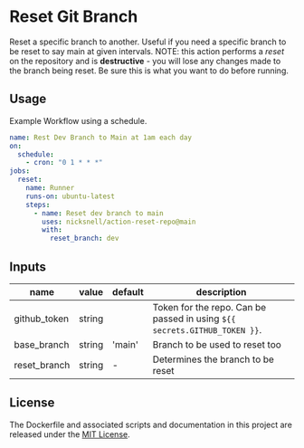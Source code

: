 # Reset Git Branch

Reset a specific branch to another. Useful if you need a specific branch to be reset to say main at given intervals. NOTE: this action performs a _reset_ on the repository and is **destructive** - you will lose any changes made to the branch being reset. Be sure this is what you want to do before running.

## Usage

Example Workflow using a schedule.

```yaml
name: Rest Dev Branch to Main at 1am each day
on:
  schedule:
    - cron: "0 1 * * *"
jobs:
  reset:
    name: Runner
    runs-on: ubuntu-latest
    steps:
      - name: Reset dev branch to main
        uses: nicksnell/action-reset-repo@main
        with:
          reset_branch: dev
```

## Inputs

| name | value | default | description |
| ---- | ----- | ------- | ----------- |
| github_token | string | | Token for the repo. Can be passed in using `${{ secrets.GITHUB_TOKEN }}`. |
| base_branch | string | 'main' | Branch to be used to reset too |
| reset_branch | string | - | Determines the branch to be reset |

## License

The Dockerfile and associated scripts and documentation in this project are released under the [MIT License](LICENSE).

